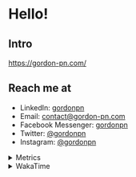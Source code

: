 # Hello!

## Intro

<https://gordon-pn.com/>

## Reach me at

- LinkedIn: [gordonpn](https://www.linkedin.com/in/gordonpn/)
- Email: [contact@gordon-pn.com](mailto:contact@gordon-pn.com)
- Facebook Messenger: [gordonpn](https://www.messenger.com/t/Gordonpn)
- Twitter: [@gordonpn](https://twitter.com/Gordonpn)
- Instagram: [@gordonpn](https://www.instagram.com/gordonpn/)

<details>
  <summary>Metrics</summary>

  <img align="center" src="https://github.com/gordonpn/gordonpn/blob/master/github-metrics.svg" alt="GitHub Metrics">

</details>

<details>
  <summary>WakaTime</summary>

  <!--START_SECTION:waka-->
📊 **This Week I Spent My Time On** 

```text
💬 Programming Languages: 
Java                     11 hrs 5 mins       ████████████░░░░░░░░░░░░░   48.70 % 
JavaScript               2 hrs 31 mins       ███░░░░░░░░░░░░░░░░░░░░░░   11.10 % 
JSON                     2 hrs 29 mins       ███░░░░░░░░░░░░░░░░░░░░░░   10.93 % 
Text                     2 hrs 25 mins       ███░░░░░░░░░░░░░░░░░░░░░░   10.62 % 
XML                      1 hr 5 mins         █░░░░░░░░░░░░░░░░░░░░░░░░   04.82 % 

🔥 Editors: 
IntelliJ IDEA            15 hrs 1 min        ████████████████░░░░░░░░░   65.97 % 
VS Code                  7 hrs 44 mins       █████████░░░░░░░░░░░░░░░░   34.03 % 
```


 Last Updated on 20/12/2024 16:25:26 UTC
<!--END_SECTION:waka-->
</details>
